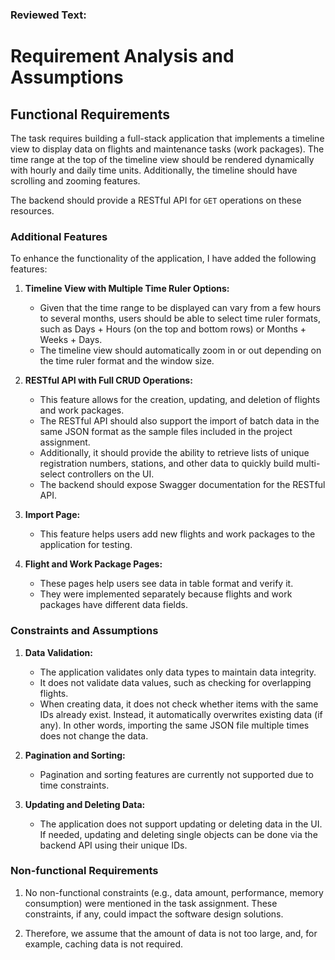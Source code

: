 ### Reviewed Text:

# Requirement Analysis and Assumptions

## Functional Requirements

The task requires building a full-stack application that implements a timeline view to display data on flights and maintenance tasks (work packages). The time range at the top of the timeline view should be rendered dynamically with hourly and daily time units. Additionally, the timeline should have scrolling and zooming features.

The backend should provide a RESTful API for `GET` operations on these resources.

### Additional Features

To enhance the functionality of the application, I have added the following features:

1. **Timeline View with Multiple Time Ruler Options:**

   - Given that the time range to be displayed can vary from a few hours to several months, users should be able to select time ruler formats, such as Days + Hours (on the top and bottom rows) or Months + Weeks + Days.
   - The timeline view should automatically zoom in or out depending on the time ruler format and the window size.

2. **RESTful API with Full CRUD Operations:**

   - This feature allows for the creation, updating, and deletion of flights and work packages.
   - The RESTful API should also support the import of batch data in the same JSON format as the sample files included in the project assignment.
   - Additionally, it should provide the ability to retrieve lists of unique registration numbers, stations, and other data to quickly build multi-select controllers on the UI.
   - The backend should expose Swagger documentation for the RESTful API.

3. **Import Page:**

   - This feature helps users add new flights and work packages to the application for testing.

4. **Flight and Work Package Pages:**
   - These pages help users see data in table format and verify it.
   - They were implemented separately because flights and work packages have different data fields.

### Constraints and Assumptions

1. **Data Validation:**

   - The application validates only data types to maintain data integrity.
   - It does not validate data values, such as checking for overlapping flights.
   - When creating data, it does not check whether items with the same IDs already exist. Instead, it automatically overwrites existing data (if any). In other words, importing the same JSON file multiple times does not change the data.

2. **Pagination and Sorting:**

   - Pagination and sorting features are currently not supported due to time constraints.

3. **Updating and Deleting Data:**
   - The application does not support updating or deleting data in the UI. If needed, updating and deleting single objects can be done via the backend API using their unique IDs.

### Non-functional Requirements

1. No non-functional constraints (e.g., data amount, performance, memory consumption) were mentioned in the task assignment. These constraints, if any, could impact the software design solutions.

2. Therefore, we assume that the amount of data is not too large, and, for example, caching data is not required.
